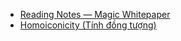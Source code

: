 * [Reading Notes — Magic Whitepaper](magic-whitepaper)
* [Homoiconicity (Tính đồng tượng)](./homoiconicity)